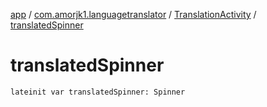 [app](../../index.md) / [com.amorjk1.languagetranslator](../index.md) / [TranslationActivity](index.md) / [translatedSpinner](./translated-spinner.md)

# translatedSpinner

`lateinit var translatedSpinner: Spinner`